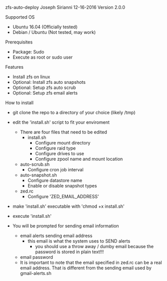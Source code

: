 zfs-auto-deploy
Joseph Sirianni
12-16-2016
Version 2.0.0

Supported OS
  - Ubuntu 16.04 (Officially tested)
  - Debian / Ubuntu (Not tested, may work)
  
Prerequisites
  - Package: Sudo
  - Execute as root or sudo user

Features
  - Install zfs on linux
  - Optional: Install zfs auto snapshots
  - Optional: Setup zfs auto scrub
  - Optional: Setup zfs email alerts


How to install
  - git clone the repo to a directory of your choice (likely /tmp)
  - edit the 'install.sh' script to fit your enviroment
    - There are four files that need to be edited
      - install.sh
        - Configure mount directory
        - Configure raid type
        - Configure drives to use
        - Configure zpool name and mount location
     - auto-scrub.sh
        - Configure cron job interval
     - auto-snapshot.sh
        - Configure datastore name
        - Enable or disable snapshot types
     - zed.rc
        - Configure 'ZED_EMAIL_ADDRESS'

  - make 'install.sh' executable with 'chmod +x install.sh'
  - execute 'install.sh'

  - You will be prompted for sending email information
      - email alerts sending email address
          - this email is what the system uses to SEND alerts
              - you should use a throw away / dumby email because the password is stored in plain text!!!
      - email password
      - It is important to note that the email specified in zed.rc can be a real email address. That is different from the sending email used by gmail-alerts.sh
